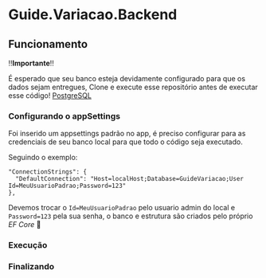 # Guide.Variacao.Backend

## Funcionamento

:bangbang:**Importante**:bangbang:

É esperado que seu banco esteja devidamente configurado para que os dados sejam entregues,
Clone e execute esse repositório antes de executar esse código!
[PostgreSQL](https://www.postgresql.org/download/windows/)

### Configurando o appSettings
Foi inserido um appsettings padrão no app, é preciso configurar para as credenciais de seu banco local para que todo o código seja executado.

Seguindo o exemplo:
```
"ConnectionStrings": {
  "DefaultConnection": "Host=localHost;Database=GuideVariacao;User Id=MeuUsuarioPadrao;Password=123"
},
```

Devemos trocar o `Id=MeuUsuarioPadrao` pelo usuario admin do local e `Password=123` pela sua senha,
o banco e estrutura são criados pelo próprio *EF Core* :tada:

### Execução

### Finalizando